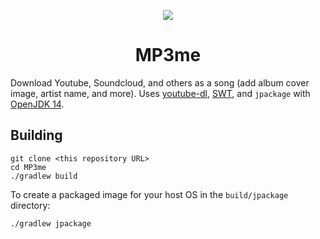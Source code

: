 <p align="center"><img src="https://i.imgur.com/5ZzuMhk.png"></p><h1 align="center">MP3me</h1>

Download Youtube, Soundcloud, and others as a song (add album cover image, artist name, and more). Uses [youtube-dl](https://github.com/ytdl-org/youtube-dl), [SWT](https://www.eclipse.org/swt/), and `jpackage` with [OpenJDK 14](https://jdk.java.net/14/).

## Building
```shell script
git clone <this repository URL>
cd MP3me
./gradlew build
```
To create a packaged image for your host OS in the `build/jpackage` directory:
```shell script
./gradlew jpackage
```
